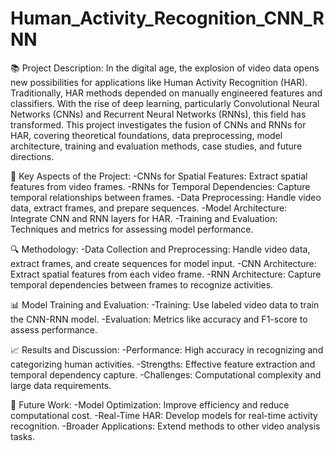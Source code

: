 # Human_Activity_Recognition_CNN_RNN


📚 Project Description:
In the digital age, the explosion of video data opens new possibilities for applications like Human Activity Recognition (HAR). Traditionally, HAR methods depended on manually engineered features and classifiers. With the rise of deep learning, particularly Convolutional Neural Networks (CNNs) and Recurrent Neural Networks (RNNs), this field has transformed.
This project investigates the fusion of CNNs and RNNs for HAR, covering theoretical foundations, data preprocessing, model architecture, training and evaluation methods, case studies, and future directions.

🌟 Key Aspects of the Project:
-CNNs for Spatial Features: Extract spatial features from video frames.
-RNNs for Temporal Dependencies: Capture temporal relationships between frames.
-Data Preprocessing: Handle video data, extract frames, and prepare sequences.
-Model Architecture: Integrate CNN and RNN layers for HAR.
-Training and Evaluation: Techniques and metrics for assessing model performance.

🔍 Methodology:
-Data Collection and Preprocessing: Handle video data, extract frames, and create sequences for model input.
-CNN Architecture: Extract spatial features from each video frame.
-RNN Architecture: Capture temporal dependencies between frames to recognize activities.

📊 Model Training and Evaluation:
-Training: Use labeled video data to train the CNN-RNN model.
-Evaluation: Metrics like accuracy and F1-score to assess performance.

📈 Results and Discussion:
-Performance: High accuracy in recognizing and categorizing human activities.
-Strengths: Effective feature extraction and temporal dependency capture.
-Challenges: Computational complexity and large data requirements.

🚀 Future Work:
-Model Optimization: Improve efficiency and reduce computational cost.
-Real-Time HAR: Develop models for real-time activity recognition.
-Broader Applications: Extend methods to other video analysis tasks.
